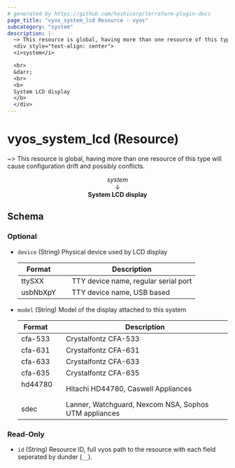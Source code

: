 ```yaml
---
# generated by https://github.com/hashicorp/terraform-plugin-docs
page_title: "vyos_system_lcd Resource - vyos"
subcategory: "system"
description: |-
  ~> This resource is global, having more than one resource of this type will cause configuration drift and possibly conflicts.
  <div style="text-align: center">
  <i>system</i>

  <br>
  &darr;
  <br>
  <b>
  System LCD display
  </b>
  </div>
---
```


# vyos_system_lcd (Resource)

~> This resource is global, having more than one resource of this type will cause configuration drift and possibly conflicts.

<div style="text-align: center">
<i>system</i>

<br>
&darr;
<br>
<b>
System LCD display
</b>
</div>



<!-- schema generated by tfplugindocs -->
## Schema

### Optional

- `device` (String) Physical device used by LCD display

    |  Format &emsp; | Description  |
    |----------|---------------|
    |  ttySXX  &emsp; |  TTY device name, regular serial port  |
    |  usbNbXpY  &emsp; |  TTY device name, USB based  |
- `model` (String) Model of the display attached to this system

    |  Format &emsp; | Description  |
    |----------|---------------|
    |  cfa-533  &emsp; |  Crystalfontz CFA-533  |
    |  cfa-631  &emsp; |  Crystalfontz CFA-631  |
    |  cfa-633  &emsp; |  Crystalfontz CFA-633  |
    |  cfa-635  &emsp; |  Crystalfontz CFA-635  |
    |  hd44780  &emsp; |  Hitachi HD44780, Caswell Appliances  |
    |  sdec  &emsp; |  Lanner, Watchguard, Nexcom NSA, Sophos UTM appliances  |

### Read-Only

- `id` (String) Resource ID, full vyos path to the resource with each field seperated by dunder (`__`).

